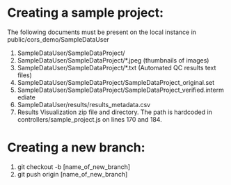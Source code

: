 # Creating a sample project:
The following documents must be present on the local instance in public/cors_demo/SampleDataUser

1. SampleDataUser/SampleDataProject/
2. SampleDataUser/SampleDataProject/*.jpeg (thumbnails of images)
3. SampleDataUser/SampleDataProject/*.txt (Automated QC results text files)
4. SampleDataUser/SampleDataProject/SampleDataProject_original.set
5. SampleDataUser/SampleDataProject/SampleDataProject_verified.intermediate
6. SampleDataUser/results/results_metadata.csv
7. Results Visualization zip file and directory. The path is hardcoded in controllers/sample_project.js on lines 170 and 184.

# Creating a new branch:
1. git checkout -b [name_of_new_branch]
2. git push origin [name_of_new_branch]
